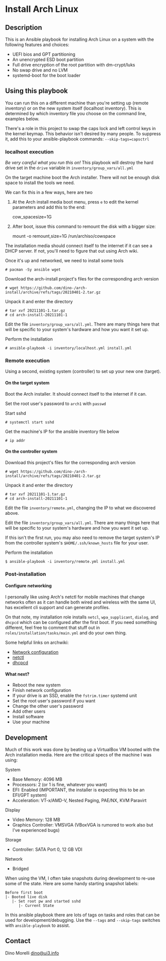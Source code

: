 # Install Arch Linux

## Description

This is an Ansible playbook for installing Arch Linux on a system with the
following features and choices:

- UEFI bios and GPT partitioning
- An unencrypted ESD boot partition
- Full drive encryption of the root partition with dm-crypt/luks
- No swap drive and no LVM
- systemd-boot for the boot loader


## Using this playbook

You can run this on a different machine than you're setting up (remote
inventory) or on the new system itself (localhost inventory). This is
determined by which inventory file you choose on the command line, examples
below.

There's a role in this project to swap the caps lock and left control keys in
the kernel keymap. This behavior isn't desired by many people. To suppress it,
add this to your ansible-playbook commands: `--skip-tags=capsctrl`

### localhost execution

*Be very careful what you run this on!* This playbook will destroy the hard
drive set in the `drive` variable in `inventory/group_vars/all.yml`

On the target machine boot the Arch installer. There will not be enough disk
space to install the tools we need.

We can fix this in a few ways, here are two

1. At the Arch install media boot menu, press `e` to edit the kernel parameters
   and add this to the end:

    cow_spacesize=1G

2. After boot, issue this command to remount the disk with a bigger size:

    mount -o remount,size=1G /run/archiso/cowspace

The installation media should connect itself to the internet if it can see a
DHCP server. If not, you'll need to figure that out using Arch wiki.

Once it's up and networked, we need to install some tools

    # pacman -Sy ansible wget

Download the arch-install project's files for the corresponding arch version

    # wget https://github.com/dino-/arch-install/archive/refs/tags/20210401-2.tar.gz

Unpack it and enter the directory

    # tar xvf 20211101-1.tar.gz
    # cd arch-install-20211101-1

Edit the file `inventory/group_vars/all.yml`. There are many things here that
will be specific to your system's hardware and how you want it set up.

Perform the installation

    # ansible-playbook -i inventory/localhost.yml install.yml

### Remote execution

Using a second, existing system (controller) to set up your new one (target).

#### On the target system

Boot the Arch installer. It should connect itself to the internet if it can.

Set the root user's password to `arch1` with `passwd`

Start sshd

    # systemctl start sshd

Get the machine's IP for the ansible inventory file below

    # ip addr

#### On the controller system

Download this project's files for the corresponding arch version

    # wget https://github.com/dino-/arch-install/archive/refs/tags/20210401-2.tar.gz

Unpack it and enter the directory

    # tar xvf 20211101-1.tar.gz
    # cd arch-install-20211101-1

Edit the file `inventory/remote.yml`, changing the IP to what we discovered
above.

Edit the file `inventory/group_vars/all.yml`. There are many things here that
will be specific to your system's hardware and how you want it set up.

If this isn't the first run, you may also need to remove the target system's IP
from the controller system's `$HOME/.ssh/known_hosts` file for your user.

Perform the installation

    $ ansible-playbook -i inventory/remote.yml install.yml

### Post-installation

#### Configure networking

I personally like using Arch's netctl for mobile machines that change networks
often as it can handle both wired and wireless with the same UI, has excellent
cli support and can generate profiles.

On that note, my installation role installs `netcl`, `wpa_supplicant`,
`dialog`, and `dhcpcd` which can be configured after the first boot. If you
need something different, feel free to comment that stuff out in
`roles/installation/tasks/main.yml` and do your own thing.

Some helpful links on archwiki:

- [Network configuration](https://wiki.archlinux.org/index.php/Network_configuration)
- [netctl](https://wiki.archlinux.org/index.php/Netctl)
- [dhcpcd](https://wiki.archlinux.org/index.php/Dhcpcd)

#### What next?

- Reboot the new system
- Finish network configuration
- If your drive is an SSD, enable the `fstrim.timer` systemd unit
- Set the root user's password if you want
- Change the other user's password
- Add other users
- Install software
- Use your machine


## Development

Much of this work was done by beating up a VirtualBox VM booted with the Arch
installation media. Here are the critical specs of the machine I was using:

System

- Base Memory: 4096 MB
- Processors: 2 (or 1 is fine, whatever you want)
- EFI: Enabled (IMPORTANT, the installer is expecting this to be an EFI/GPT
  system)
- Acceleration: VT-x/AMD-V, Nested Paging, PAE/NX, KVM Paravirt

Display

- Video Memory: 128 MB
- Graphics Controller: VMSVGA (VBoxVGA is rumored to work also but I've
  experienced bugs)

Storage

- Controller: SATA Port 0, 12 GB VDI

Network

- Bridged

When using the VM, I often take snapshots during development to re-use some of
the state. Here are some handy starting snapshot labels:

    Before first boot
    |- Booted live disk
       |- Set root pw and started sshd
          |- Current State

In this ansible playbook there are lots of tags on tasks and roles that can be
used for development/debugging. Use the `--tags` and `--skip-tags` switches
with `ansible-playbook` to assist.


## Contact

Dino Morelli <dino@ui3.info>

